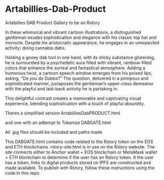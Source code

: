 # Artabillies-Dab-Product

Artabillies DAB Product Gallery to be on Rstory

In these whimsical and vibrant cartoon illustrations, a distinguished gentleman exudes sophistication and elegance with his classic top hat and monocle. Despite his aristocratic appearance, he engages in an unexpected activity: doing cannabis dabs. 

Holding a gooey dab tool in one hand, with its sticky substance glistening, he is surrounded by a psychedelic aura filled with vibrant, rainbow-filled colors that enhance the surreal and fantastical atmosphere. Adding a humorous twist, a cartoon speech window emerges from his poised lips, asking, “Do you do Dobbs?” The question, delivered in a pompous and sophisticated manner, juxtaposes the gentleman’s upper-class demeanor with the playful and laid-back activity he is partaking in. 

This delightful contrast creates a memorable and captivating visual experience, blending sophistication with a touch of playful absurdity.

Theres a simplified version ArtabilliesDabPRODUCT.html 

and one with an adtempt to Tokenize DABGATE.html

All .jpg files should be included and paths made

This DABGATE.html contains code related to the Rstory token on the EOS and ETH blockchains. rstory-site.html is in use on the Rstory website. The site connects either to Anchor wallet + EOS blockchain or MetaMask wallet + ETH blockchain to determine if the user has an Rstory token. It the user has a token, links to digital products stored on IPFS are constructed and made available. To publish with Rstory, follow these instructions using the code in this repo.

